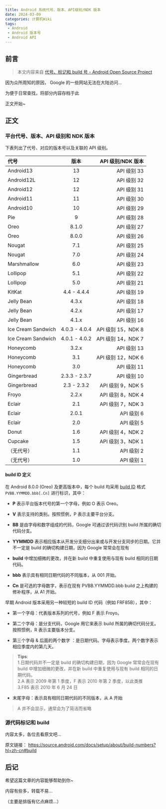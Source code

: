 ```yaml
---
title: Android 系统代号、版本、API级别/NDK 版本
date: 2024-03-09
categories: 计算机Wiki
tags: 
 - Android
 - Android 版本号
 - Android API
---
```


## 前言
 > 本文内容来自 [代号、标记和 build 号 - Android Open Source Project](https://source.android.com/docs/setup/about/build-numbers?hl=zh-cn#platform-code-names-versions-api-levels-and-ndk-releases) 

因为众所周知的原因， Google 的一些网站无法在大陆访问...

为便于日常查找，将部分内容存档于此

正文开始~






## 正文
### 平台代号、版本、API 级别和 NDK 版本
下表列出了代号、对应的版本号以及关联的 API 级别。

| 代号   | 版本 |     API 级别/NDK 版本 |
| :----- | :--: | -------: |
| Android13 |  13  | API 级别 33 |
| Android12L |  12  | API 级别 32 |
| Android12 |  12  | API 级别 31 |
| Android11 |  11  | API 级别 30 |
| Android10 |  10  | API 级别 29 |
| Pie |  9  | API 级别 28 |
| Oreo |  8.1.0  | API 级别 27 |
| Oreo |  8.0.0  | API 级别 26 |
| Nougat |  7.1  | API 级别 25 |
| Nougat |  7.0  | API 级别 24 |
| Marshmallow |  6.0  | API 级别 23 |
| Lollipop |  5.1  | API 级别 22 |
| Lollipop |  5.0  | API 级别 21 |
| KitKat |  4.4 - 4.4.4  | API 级别 19 |
| Jelly Bean |  4.3.x  | API 级别 18 |
| Jelly Bean |  4.2.x  | API 级别 17 |
| Jelly Bean |  4.1.x  | API 级别 16 |
| Ice Cream Sandwich |  4.0.3 - 4.0.4  | API 级别 15，NDK 8 |
| Ice Cream Sandwich |  4.0.1 - 4.0.2  | API 级别 14，NDK 7 |
| Honeycomb |  3.2.x  | API 级别 13 |
| Honeycomb |  3.1  | API 级别 12，NDK 6 |
| Honeycomb |  3.0  | API 级别 11 |
| Gingerbread |  2.3.3 - 2.3.7  | API 级别 10 |
| Gingerbread |  2.3 - 2.3.2  | API 级别 9，NDK 5 |
| Froyo |  2.2.x  | API 级别 8，NDK 4 |
| Eclair |  2.1  | API 级别 7，NDK 3 |
| Eclair |  2.0.1  | API 级别 6 |
| Eclair |  2.0  | API 级别 5 |
| Donut |  1.6  | API 级别 4，NDK 2 |
| Cupcake |  1.5  | API 级别 3，NDK 1 |
| （无代号） |  1.1  | API 级别 2 |
| （无代号） |  1.0  | API 级别 1 |

#### build ID 定义
在 Android 8.0.0 (Oreo) 及更高版本中，每个 build 均采用 [build ID](https://source.android.com/docs/setup/about/build-numbers?hl=zh-cn#build) 格式 `PVBB.YYMMDD.bbb[.Cn]` 进行标识，其中：

- **P** 表示平台版本代号的第一个字母，例如 O 表示 Oreo。

- **V** 表示支持的类别。按照惯例，P 表示主要平台分支。

- **BB** 是由字母和数字组成的代码，Google 可通过该代码识别 build 所属的确切代码分支。

- **YYMMDD** 表示相应版本从开发分支细分出来或与开发分支同步的日期。它并不一定是 build 的确切构建日期，因为 Google 常常会在现有

- **build** 中增加细微的更改，并在新 build 中重复使用与现有 build 相同的日期代码。

- **bbb** 表示具有相同日期代码的不同版本，从 001 开始。

- **Cn** 是可选的字母数字，表示在现有 PVBB.YYMMDD.bbb build 之上构建的修补程序，从 A1 开始。

早期 Android 版本采用另一种较短的 build ID 代码（例如 FRF85B），其中：

- 第一个字母：代表版本系列的代号，例如 F 表示 Froyo。

- 第二个字母：是分支代码，Google 用它来表示 build 所属的确切代码分支。按照惯例，R 表示主要版本分支。

- 第三个字母 & 后面的两个数字 ：是日期代码。字母表示季度。两个数字表示相应季度内的第几天。
> **Tips**:  
> 1.日期代码并不一定是 build 的确切构建日期，因为 Google 常常会在现有 build 中增加细微的更改，并在新 build 中重复使用与现有 build 相同的日期代码。  
> 2.A 表示 2009 年第 1 季度，F 表示 2010 年第 2 季度，以此类推  
> 3.F85 表示 2010 年 6 月 24 日  

- 末尾字母：表示具有相同日期代码的不同版本，从 A 开始
> A 并不会显示，通常会为了简洁而省略



### 源代码标记和 build
内容太多，各位去看原文吧...

原文链接： https://source.android.com/docs/setup/about/build-numbers?hl=zh-cn#build






## 后记
希望这篇文章的内容能够帮助到你~

内容有些多，转载不易...

（主要是排版有亿点麻烦...）